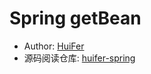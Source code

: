 # Spring getBean
- Author: [HuiFer](https://github.com/huifer)
- 源码阅读仓库: [huifer-spring](https://github.com/huifer/spring-framework)

